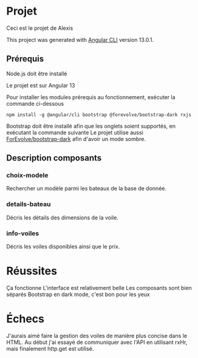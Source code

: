 # Projet

Ceci est le projet de Alexis

This project was generated with [Angular CLI](https://github.com/angular/angular-cli) version 13.0.1.

## Prérequis

Node.js doit être installé

Le projet est sur Angular 13

Pour installer les modules prérequis au fonctionnement, exécuter la commande ci-dessous

```
npm install -g @angular/cli bootstrap @forevolve/bootstrap-dark rxjs
```

Bootstrap doit être installé afin que les onglets soient supportés, en exécutant la commande suivante
Le projet utilise aussi [ForEvolve/bootstrap-dark](https://github.com/ForEvolve/bootstrap-dark) afin d'avoir un mode sombre.

## Description composants

### choix-modele

Rechercher un modèle parmi les bateaux de la base de donnée.

### details-bateau

Décris les détails des dimensions de la voile.

### info-voiles

Décris les voiles disponibles ainsi que le prix.

# Réussites

Ça fonctionne
L'interface est relativement belle
Les composants sont bien séparés
Bootstrap en dark mode, c'est bon pour les yeux

# Échecs

J'aurais aimé faire la gestion des voiles de manière plus concise dans le HTML.
Au début j'ai essayé de communiquer avec l'API en utilisant rxHr, mais finalement http.get est utilisé.
